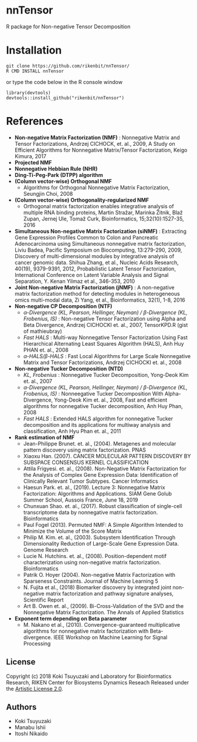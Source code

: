 # nnTensor
R package for Non-negative Tensor Decomposition

Installation
======
~~~~
git clone https://github.com/rikenbit/nnTensor/
R CMD INSTALL nnTensor
~~~~
or type the code below in the R console window
~~~~
library(devtools)
devtools::install_github("rikenbit/nnTensor")
~~~~

References
======
- **Non-negative Matrix Factorization (NMF)** : Nonnegative Matrix and Tensor Factorizations, Andrzej CICHOCK, et. al., 2009, A Study on Efficient Algorithms for Nonnegative Matrix/Tensor Factorization, Keigo Kimura, 2017
- **Projected NMF**
- **Nonnegative Hebbian Rule (NHR)**
- **Ding-Ti-Peg-Park (DTPP) algorithm**
- **(Column vector-wise) Orthogonal NMF**
  - Algorithms for Orthogonal Nonnegative Matrix Factorization, Seungjin Choi, 2008
- **(Column vector-wise) Orthogonality-regularized NMF**
  - Orthogonal matrix factorization enables integrative analysis of multiple RNA binding proteins, Martin Stražar, Marinka Žitnik, Blaž Zupan, Jernej Ule, Tomaž Curk, Bioinformatics, 15;32(10):1527-35, 2016
- **Simultaneous Non-negative Matrix Factorization (siNMF)** : Extracting Gene Expression Profiles Common to Colon and Pancreatic Adenocarcinoma using Simultaneous nonnegative matrix factorization, Liviu Badea, Pacific Symposium on Biocomputing, 13:279-290, 2009, Discovery of multi-dimensional modules by integrative analysis of cancer genomic data. Shihua Zhang, et al., Nucleic Acids Research, 40(19), 9379-9391, 2012, Probabilistic Latent Tensor Factorization, International Conference on Latent Variable Analysis and Signal Separation, Y. Kenan Yilmaz et al., 346-353, 2010
- **Joint Non-negative Matrix Factorization (jNMF)** : A non-negative matrix factorization method for detecting modules in heterogeneous omics multi-modal data, Zi Yang, et al., Bioinformatics, 32(1), 1-8, 2016
- **Non-negative CP Decomposition (NTF)**
   - *α-Divergence (KL, Pearson, Hellinger, Neyman) / β-Divergence (KL, Frobenius, IS)* : Non-negative Tensor Factorization using Alpha and Beta Divergence, Andrzej CICHOCKI et. al., 2007, TensorKPD.R (gist of mathieubray)
   - *Fast HALS* : Multi-way Nonnegative Tensor Factorization Using Fast Hierarchical Alternating Least Squares Algorithm (HALS), Anh Huy PHAN et. al., 2008
   - *α-HALS/β-HALS* : Fast Local Algorithms for Large Scale Nonnegative Matrix and Tensor Factorizations, Andrzej CICHOCKI et. al., 2008
- **Non-negative Tucker Decomposition (NTD)**
   - *KL, Frobenius* : Nonnegative Tucker Decomposition, Yong-Deok Kim et. al., 2007
   - *α-Divergence (KL, Pearson, Hellinger, Neyman) / β-Divergence (KL, Frobenius, IS)* : Nonneegative Tucker Decomposition With Alpha-Divergence, Yong-Deok Kim et. al., 2008, Fast and efficient algorithms for nonnegative Tucker decomposition, Anh Huy Phan, 2008
   - *Fast HALS* : Extended HALS algorithm for nonnegative Tucker decomposition and its applications for multiway analysis and classification, Anh Hyu Phan et. al., 2011
- **Rank estimation of NMF**
	- Jean-Philippe Brunet. et. al., (2004). Metagenes and molecular pattern discovery using matrix factorization. PNAS
	- Xiaoxu Han. (2007). CANCER MOLECULAR PATTERN DISCOVERY BY SUBSPACE CONSENSUS KERNEL CLASSIFICATION
	- Attila Frigyesi. et. al., (2008). Non-Negative Matrix Factorization for the Analysis of Complex Gene Expression Data: Identification of Clinically Relevant Tumor Subtypes. Cancer Informatics
	- Haesun Park. et. al., (2019). Lecture 3: Nonnegative Matrix Factorization: Algorithms and Applications. SIAM Gene Golub Summer School, Aussois France, June 18, 2019
	- Chunxuan Shao. et. al., (2017). Robust classification of single-cell transcriptome data by nonnegative matrix factorization. Bioinformatics
	- Paul Fogel (2013). Permuted NMF: A Simple Algorithm Intended to Minimize the Volume of the Score Matrix
	- Philip M. Kim. et. al., (2003). Subsystem Identification Through Dimensionality Reduction of Large-Scale Gene Expression Data. Genome Research
	- Lucie N. Hutchins. et. al., (2008). Position-dependent motif characterization using non-negative matrix factorization. Bioinformatics
	- Patrik O. Hoyer (2004). Non-negative Matrix Factorization with Sparseness Constraints. Journal of Machine Learning 5
	- N. Fujita et al., (2018) Biomarker discovery by integrated joint non-negative matrix factorization and pathway signature analyses, Scientific Report
	- Art B. Owen et. al., (2009). Bi-Cross-Validation of the SVD and the Nonnegative Matrix Factorization. The Annals of Applied Statistics
- **Exponent term depending on Beta parameter**
  - M. Nakano et al., (2010). Convergence-guaranteed multiplicative algorithms for nonnegative matrix factorization with Beta-divergence. IEEE Workshop on Machine Learning for Signal Processing

## License
Copyright (c) 2018 Koki Tsuyuzaki and Laboratory for Bioinformatics Research, RIKEN Center for Biosystems Dynamics Reseach
Released under the [Artistic License 2.0](https://www.perlfoundation.org/artistic-license-20.html).

## Authors
- Koki Tsuyuzaki
- Manabu Ishii
- Itoshi Nikaido